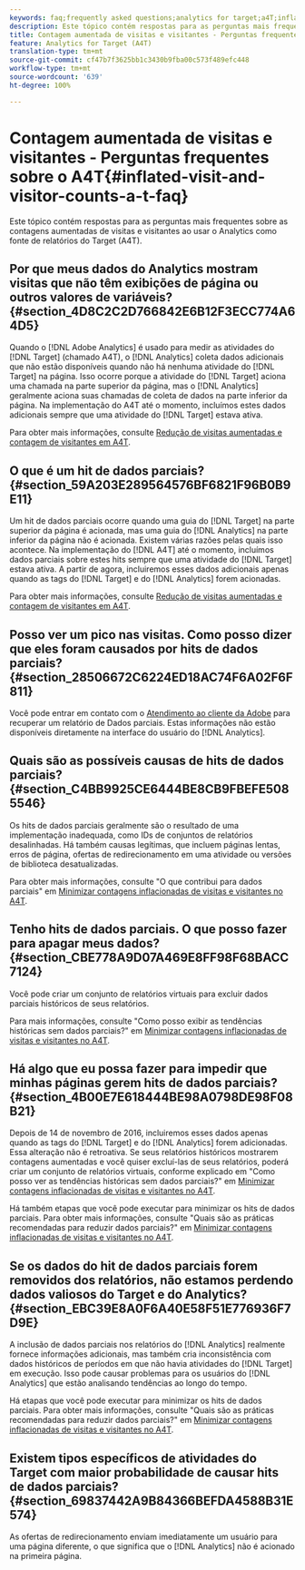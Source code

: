 ```yaml
---
keywords: faq;frequently asked questions;analytics for target;a4T;inflated;visit;visitor;partial hit;orphaned;orphan;partial-hit
description: Este tópico contém respostas para as perguntas mais frequentes sobre as contagens aumentadas de visitas e visitantes ao usar o Analytics como fonte de relatórios do Target (A4T).
title: Contagem aumentada de visitas e visitantes - Perguntas frequentes sobre o A4T
feature: Analytics for Target (A4T)
translation-type: tm+mt
source-git-commit: cf47b7f3625bb1c3430b9fba00c573f489efc448
workflow-type: tm+mt
source-wordcount: '639'
ht-degree: 100%

---
```



# Contagem aumentada de visitas e visitantes - Perguntas frequentes sobre o A4T{#inflated-visit-and-visitor-counts-a-t-faq}

Este tópico contém respostas para as perguntas mais frequentes sobre as contagens aumentadas de visitas e visitantes ao usar o Analytics como fonte de relatórios do Target (A4T).

## Por que meus dados do Analytics mostram visitas que não têm exibições de página ou outros valores de variáveis? {#section_4D8C2C2D766842E6B12F3ECC774A64D5}

Quando o [!DNL Adobe Analytics] é usado para medir as atividades do [!DNL Target] (chamado A4T), o [!DNL Analytics] coleta dados adicionais que não estão disponíveis quando não há nenhuma atividade do [!DNL Target] na página. Isso ocorre porque a atividade do [!DNL Target] aciona uma chamada na parte superior da página, mas o [!DNL Analytics] geralmente aciona suas chamadas de coleta de dados na parte inferior da página. Na implementação do A4T até o momento, incluímos estes dados adicionais sempre que uma atividade do [!DNL Target] estava ativa.

Para obter mais informações, consulte [Redução de visitas aumentadas e contagem de visitantes em A4T](/help/c-integrating-target-with-mac/a4t/c-a4t-troubleshooting/minimizing-inflated-visit-and-visitor-counts-a4t.md#concept_A515C2DE126E44B6AD97754C2C6D5235).

## O que é um hit de dados parciais? {#section_59A203E289564576BF6821F96B0B9E11}

Um hit de dados parciais ocorre quando uma guia do [!DNL Target] na parte superior da página é acionada, mas uma guia do [!DNL Analytics] na parte inferior da página não é acionada. Existem várias razões pelas quais isso acontece. Na implementação do [!DNL A4T] até o momento, incluímos dados parciais sobre estes hits sempre que uma atividade do [!DNL Target] estava ativa. A partir de agora, incluiremos esses dados adicionais apenas quando as tags do [!DNL Target] e do [!DNL Analytics] forem acionadas.

Para obter mais informações, consulte [Redução de visitas aumentadas e contagem de visitantes em A4T](/help/c-integrating-target-with-mac/a4t/c-a4t-troubleshooting/minimizing-inflated-visit-and-visitor-counts-a4t.md#concept_A515C2DE126E44B6AD97754C2C6D5235).

## Posso ver um pico nas visitas. Como posso dizer que eles foram causados por hits de dados parciais?   {#section_28506672C6224ED18AC74F6A02F6F811}

Você pode entrar em contato com o [Atendimento ao cliente da Adobe](/help/cmp-resources-and-contact-information.md#reference_ACA3391A00EF467B87930A450050077C) para recuperar um relatório de Dados parciais. Estas informações não estão disponíveis diretamente na interface do usuário do [!DNL Analytics].

## Quais são as possíveis causas de hits de dados parciais? {#section_C4BB9925CE6444BE8CB9FBEFE5085546}

Os hits de dados parciais geralmente são o resultado de uma implementação inadequada, como IDs de conjuntos de relatórios desalinhadas. Há também causas legítimas, que incluem páginas lentas, erros de página, ofertas de redirecionamento em uma atividade ou versões de biblioteca desatualizadas.

Para obter mais informações, consulte &quot;O que contribui para dados parciais&quot; em  [Minimizar contagens inflacionadas de visitas e visitantes no A4T](/help/c-integrating-target-with-mac/a4t/c-a4t-troubleshooting/minimizing-inflated-visit-and-visitor-counts-a4t.md#concept_A515C2DE126E44B6AD97754C2C6D5235).

## Tenho hits de dados parciais. O que posso fazer para apagar meus dados?   {#section_CBE778A9D07A469E8FF98F68BACC7124}

Você pode criar um conjunto de relatórios virtuais para excluir dados parciais históricos de seus relatórios.

Para mais informações, consulte &quot;Como posso exibir as tendências históricas sem dados parciais?&quot; em [Minimizar contagens inflacionadas de visitas e visitantes no A4T](/help/c-integrating-target-with-mac/a4t/c-a4t-troubleshooting/minimizing-inflated-visit-and-visitor-counts-a4t.md#concept_A515C2DE126E44B6AD97754C2C6D5235).

## Há algo que eu possa fazer para impedir que minhas páginas gerem hits de dados parciais? {#section_4B00E7E618444BE98A0798DE98F08B21}

Depois de 14 de novembro de 2016, incluiremos esses dados apenas quando as tags do [!DNL Target] e do [!DNL Analytics] forem adicionadas. Essa alteração não é retroativa. Se seus relatórios históricos mostrarem contagens aumentadas e você quiser excluí-las de seus relatórios, poderá criar um conjunto de relatórios virtuais, conforme explicado em &quot;Como posso ver as tendências históricas sem dados parciais?&quot; em [Minimizar contagens inflacionadas de visitas e visitantes no A4T](/help/c-integrating-target-with-mac/a4t/c-a4t-troubleshooting/minimizing-inflated-visit-and-visitor-counts-a4t.md#concept_A515C2DE126E44B6AD97754C2C6D5235).

Há também etapas que você pode executar para minimizar os hits de dados parciais. Para obter mais informações, consulte &quot;Quais são as práticas recomendadas para reduzir dados parciais?&quot; em [Minimizar contagens inflacionadas de visitas e visitantes no A4T](/help/c-integrating-target-with-mac/a4t/c-a4t-troubleshooting/minimizing-inflated-visit-and-visitor-counts-a4t.md#concept_A515C2DE126E44B6AD97754C2C6D5235).

## Se os dados do hit de dados parciais forem removidos dos relatórios, não estamos perdendo dados valiosos do Target e do Analytics? {#section_EBC39E8A0F6A40E58F51E776936F7D9E}

A inclusão de dados parciais nos relatórios do [!DNL Analytics] realmente fornece informações adicionais, mas também cria inconsistência com dados históricos de períodos em que não havia atividades do [!DNL Target] em execução. Isso pode causar problemas para os usuários do [!DNL Analytics] que estão analisando tendências ao longo do tempo.

Há etapas que você pode executar para minimizar os hits de dados parciais. Para obter mais informações, consulte &quot;Quais são as práticas recomendadas para reduzir dados parciais?&quot; em [Minimizar contagens inflacionadas de visitas e visitantes no A4T](/help/c-integrating-target-with-mac/a4t/c-a4t-troubleshooting/minimizing-inflated-visit-and-visitor-counts-a4t.md#concept_A515C2DE126E44B6AD97754C2C6D5235).

## Existem tipos específicos de atividades do Target com maior probabilidade de causar hits de dados parciais? {#section_69837442A9B84366BEFDA4588B31E574}

As ofertas de redirecionamento enviam imediatamente um usuário para uma página diferente, o que significa que o [!DNL Analytics] não é acionado na primeira página.

